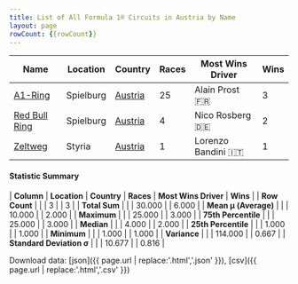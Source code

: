 ```yaml
---
title: List of All Formula 1® Circuits in Austria by Name
layout: page
rowCount: {{rowCount}}
---
```


| Name | Location | Country | Races | Most Wins Driver | Wins |
|--|--|--|--|--|--|
| [A1-Ring](/f1/circuits/osterreichring) | Spielburg | [Austria](/f1/countries/austria) | 25 | Alain Prost 🇫🇷 | 3 |
| [Red Bull Ring](/f1/circuits/red_bull_ring) | Spielburg | [Austria](/f1/countries/austria) | 4 | Nico Rosberg 🇩🇪 | 2 |
| [Zeltweg](/f1/circuits/zeltweg) | Styria | [Austria](/f1/countries/austria) | 1 | Lorenzo Bandini 🇮🇹 | 1 |

#### Statistic Summary

| **Column** | **Location** | **Country** | **Races** | **Most Wins Driver** | **Wins** |
| **Row Count** |  |  | 3 |  | 3 |
| **Total Sum** |  |  | 30.000 |  | 6.000 |
| **Mean μ (Average)** |  |  | 10.000 |  | 2.000 |
| **Maximum** |  |  | 25.000 |  | 3.000 |
| **75th Percentile** |  |  | 25.000 |  | 3.000 |
| **Median** |  |  | 4.000 |  | 2.000 |
| **25th Percentile** |  |  | 1.000 |  | 1.000 |
| **Minimum** |  |  | 1.000 |  | 1.000 |
| **Variance** |  |  | 114.000 |  | 0.667 |
| **Standard Deviation σ** |  |  | 10.677 |  | 0.816 |

Download data: [json]({{ page.url | replace:'.html','.json' }}), [csv]({{ page.url | replace:'.html','.csv' }})
